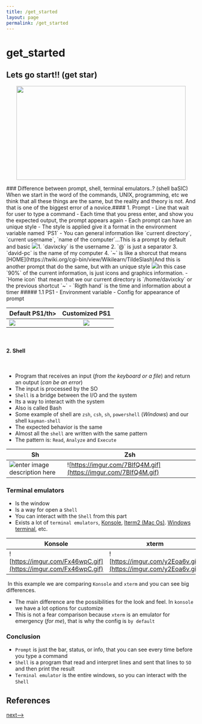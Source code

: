 ```yaml
---
title: /get_started
layout: page
permalink: /get_started
---
```


# get_started
## Lets go start!! (get star)
<p align="center">
<img align="center" class="center" src="https://images.unsplash.com/photo-1461896836934-ffe607ba8211?ixlib=rb-1.2.1&ixid=eyJhcHBfaWQiOjEyMDd9&auto=format&fit=crop&w=750&q=80" width="450" height="250" >
</p>
​
### Difference between prompt, shell, terminal emulators..? (shell baSIC)
When we start in the word of the commands, UNIX, programming, etc we think that all these things are the same, but the reality and theory is not. And that is one of the biggest error of a novice.
​
#### 1. Prompt
 - Line that wait for user to type a command
 - Each time that you press enter, and show you the expected output, the prompt appears again
 - Each prompt can have an unique style
 - The style is applied give it a format in the environment variable named `PS1`
 - You can general information like `current directory`, `current username`, `name of the computer`...
​
This is a prompt by default and basic
<img src="https://i.imgur.com/OjuSACW.png">
​
 1. `davixcky` is the username
 2. `@` is just a separator
 3. `david-pc` is the name of my computer
 4. `~` is like a shorcut that means [HOME](https://twiki.org/cgi-bin/view/Wikilearn/TildeSlash)
​
And this is another prompt that do the same, but with an unique style
<img src="https://i.imgur.com/vYXIRiq.png">
​
 In this case `90%` of the current information, is just icons and graphics information.
 - `Home icon` that mean that we our current directory is `/home/davixcky` or the previous shortcut `~`
 - `Rigth hand` is the time and information about a timer
##### 1.1 PS1
 - Environment variable
 - Config for appearance of prompt 

<table>
  <thead>
    <tr>
      <th style="text-align: left">Default PS1/th>
      <th style="text-align: center">Customized PS1</th>
    </tr>
  </thead>
  <tbody>
    <tr>
      <td style="text-align: left"><img src = "https://i.imgur.com/OAduWKS.gif"/></td>
      <td style="text-align: center"><img src = "https://i.imgur.com/PYDv0LI.gif"/></td>
    </tr>
  </tbody>
</table>

​
#### 2. Shell
​
 - Program that receives an input (*from the keyboard or a file*) and return an output (*can be an error*)
 - The input is processed by the SO
 - `Shell` is a bridge between the I/O and the system
 - Its a way to interact with the system
 - Also is called Bash
 - Some example of shell are `zsh`, `csh`, `sh`, `powershell` (*Windows*) and our shell `kayman-shell`
 - The expected behavior is the same 
 - Almost all the `shell` are written with the same pattern
 - The pattern is: `Read`, `Analyze` and `Execute`
 
|Sh|Zsh|
|--|--|
| ![enter image description here](https://imgur.com/V8DMYKP.gif)|![https://imgur.com/7BIfQ4M.gif](https://imgur.com/7BIfQ4M.gif)  |
### Terminal emulators
 - Is the window
 - Is a way for open a `Shell`
 - You can interact with the `Shell` from this part
 - Exists a lot of `terminal emulators`, [Konsole](https://konsole.kde.org/), [Iterm2 (Mac Os)](https://www.iterm2.com/). [Windows terminal](https://www.microsoft.com/en-us/p/windows-terminal-preview/9n0dx20hk701?activetab=pivot:overviewtab), etc.
 
 
|Konsole  |xterm  |
|--|--|
|![https://imgur.com/Fx46wpC.gif](https://imgur.com/Fx46wpC.gif)  |![https://imgur.com/y2Eoa6v.gif](https://imgur.com/y2Eoa6v.gif)  |
​
In this example we are comparing `Konsole` and `xterm` and you can see big differences.
​
 - The main difference are the possibilities for the look and feel. In `konsole` we have a lot options for customize
 - This is not a fear comparison because `xterm` is an emulator for emergency (*for me*), that is why the config is `by default`
 
### Conclusion 
 - `Prompt` is just the bar, status, or info, that you can see every time before you type a command
 - `Shell` is a program that read and interpret lines and sent that lines to `SO` and then print the result
 - `Terminal emulator` is the entire windows, so you can interact with the `Shell`
​


## References
[next-->](https://wikipedia.org/wiki/Peter_principle)
